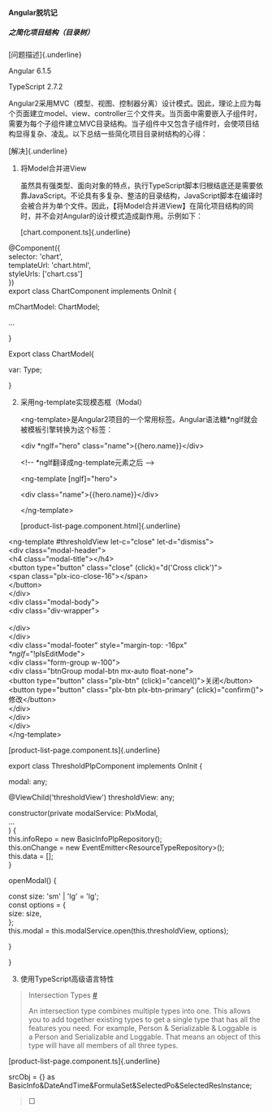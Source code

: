 #### Angular脱坑记

##### 之简化项目结构（目录树）

[问题描述]{.underline}

Angular 6.1.5

TypeScript 2.7.2

Angular2采用MVC（模型、视图、控制器分离）设计模式。因此，理论上应为每个页面建立model、view、controller三个文件夹。当页面中需要嵌入子组件时，需要为每个子组件建立MVC目录结构。当子组件中又包含子组件时，会使项目结构显得复杂、凌乱。以下总结一些简化项目目录树结构的心得：

[解决]{.underline}

1.  将Model合并进View

    虽然具有强类型、面向对象的特点，执行TypeScript脚本归根结底还是需要依靠JavaScript。不论具有多复杂、整洁的目录结构，JavaScript脚本在编译时会被合并为单个文件。因此，【将Model合并进View】在简化项目结构的同时，并不会对Angular的设计模式造成副作用。示例如下：

    [chart.component.ts]{.underline}

\@Component({\
selector: \'chart\',\
templateUrl: \'chart.html\',\
styleUrls: \[\'chart.css\'\]\
})\
export class ChartComponent implements OnInit {

mChartModel: ChartModel;

\...

}

Export class ChartModel{

var: Type;

}

2.  采用ng-template实现模态框（Modal）

    \<ng-template\>是Angular2项目的一个常用标签。Angular语法糖\*ngIf就会被模板引擎转换为这个标签：

    \<div \*ngIf=\"hero\" class=\"name\"\>{{hero.name}}\</div\>

    \<!\-- \*ngIf翻译成ng-template元素之后 \--\>

    \<ng-template \[ngIf\]=\"hero\"\>

    \<div class=\"name\"\>{{hero.name}}\</div\>

    \</ng-template\>

    [product-list-page.component.html]{.underline}

\<ng-template \#thresholdView let-c=\"close\" let-d=\"dismiss\"\>\
\<div class=\"modal-header\"\>\
\<h4 class=\"modal-title\"\>\</h4\>\
\<button type=\"button\" class=\"close\" (click)=\"d(\'Cross
click\')\"\>\
\<span class=\"plx-ico-close-16\"\>\</span\>\
\</button\>\
\</div\>\
\<div class=\"modal-body\"\>\
\<div class=\"div-wrapper\"\>\
\
\</div\>\
\</div\>\
\<div class=\"modal-footer\" style=\"margin-top: -16px\"
*\*ngIf*=\"!pIsEditMode\"\>\
\<div class=\"form-group w-100\"\>\
\<div class=\"btnGroup modal-btn mx-auto float-none\"\>\
\<button type=\"button\" class=\"plx-btn\"
(click)=\"cancel()\"\>关闭\</button\>\
\<button type=\"button\" class=\"plx-btn plx-btn-primary\"
(click)=\"confirm()\"\>修改\</button\>\
\</div\>\
\</div\>\
\</div\>\
\</ng-template\>

[product-list-page.component.ts]{.underline}

export class ThresholdPlpComponent implements OnInit {

modal: any;

\@ViewChild(\'thresholdView\') thresholdView: any;

constructor(private modalService: PlxModal,\
\...\
) {\
this.infoRepo = new BasicInfoPlpRepository();\
this.onChange = new EventEmitter\<ResourceTypeRepository\>();\
this.data = \[\];\
}

openModal() {

const size: \'sm\' \| \'lg\' = \'lg\';\
const options = {\
size: size,\
};\
this.modal = this.modalService.open(this.thresholdView, options);

}

}

3.  使用TypeScript高级语言特性

> Intersection
> Types [\#](http://www.typescriptlang.org/docs/handbook/advanced-types.html#intersection-types)
>
> An intersection type combines multiple types into one. This allows you
> to add together existing types to get a single type that has all the
> features you need. For example, Person & Serializable & Loggable is
> a Person and Serializable and Loggable. That means an object of this
> type will have all members of all three types.

[product-list-page.component.ts]{.underline}

srcObj = {} as
BasicInfo&DateAndTime&FormulaSet&SelectedPo&SelectedResInstance;

> □

